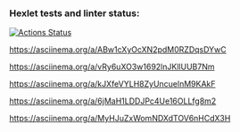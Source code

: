 ### Hexlet tests and linter status:
[![Actions Status](https://github.com/AnastasiaMir/frontend-project-44/workflows/hexlet-check/badge.svg)](https://github.com/AnastasiaMir/frontend-project-44/actions)
<!-- brain-even asciinema -->
https://asciinema.org/a/ABw1cXyOcXN2pdM0RZDqsDYwC
<!-- brain-calc asciinema -->
https://asciinema.org/a/vRy6uXO3w1692lnJKllUUB7Nm
<!-- brain-gcd asciinema -->
https://asciinema.org/a/kJXfeVYLH8ZyUncuelnM9KAkF 
<!-- brain-progression asciinema -->
https://asciinema.org/a/6jMaH1LDDJPc4Ue16OLLfg8m2
<!-- brain-prime asciinema -->
https://asciinema.org/a/MyHJuZxWomNDXdTOV6nHCdX3H 
